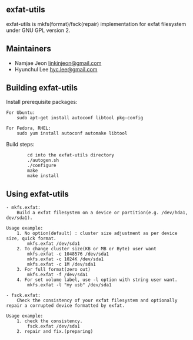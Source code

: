 
## exfat-utils
exfat-utils is mkfs(format)/fsck(repair) implementation for exfat filesystem under GNU GPL version 2.

## Maintainers
* Namjae Jeon <linkinjeon@gmail.com>
* Hyunchul Lee <hyc.lee@gmail.com>

## Building exfat-utils
Install prerequisite packages:
```
For Ubuntu:
	sudo apt-get install autoconf libtool pkg-config

For Fedora, RHEL:
	sudo yum install autoconf automake libtool
```

Build steps:
```
        cd into the exfat-utils directory
        ./autogen.sh
        ./configure
        make
        make install
```

## Using exfat-utils
```
- mkfs.exfat:
	Build a exfat filesystem on a device or partition(e.g. /dev/hda1, dev/sda1).

Usage example:
	1. No option(default) : cluster size adjustment as per device size, quick format.
		mkfs.exfat /dev/sda1
	2. To change cluster size(KB or MB or Byte) user want
		mkfs.exfat -c 1048576 /dev/sda1
		mkfs.exfat -c 1024K /dev/sda1
		mkfs.exfat -c 1M /dev/sda1
	3. For full format(zero out)
		mkfs.exfat -f /dev/sda1
	4. For set volume label, use -l option with string user want.
		mkfs.exfat -l "my usb" /dev/sda1

- fsck.exfat:
	Check the consistency of your exfat filesystem and optionally repair a corrupted device formatted by exfat.

Usage example:
	1. check the consistency.
		fsck.exfat /dev/sda1
	2. repair and fix.(preparing)
```
